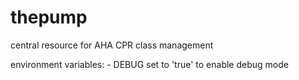 thepump
=======

central resource for AHA CPR class management


environment variables:
    - DEBUG set to 'true' to enable debug mode

